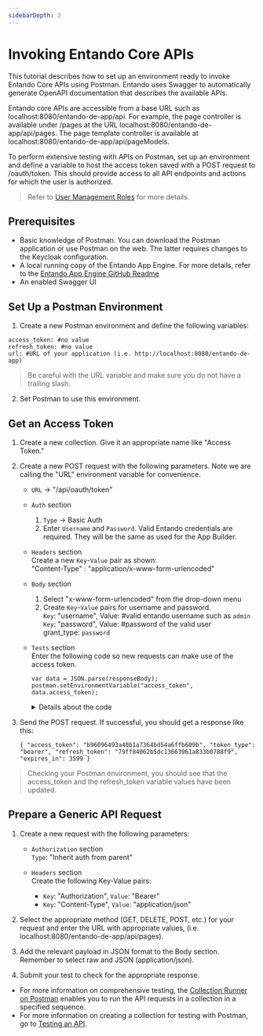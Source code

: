```yaml
---
sidebarDepth: 2
---
```


# Invoking Entando Core APIs

This tutorial describes how to set up an environment ready to invoke Entando Core APIs using Postman. Entando uses Swagger to automatically generate OpenAPI documentation that describes the available APIs.

Entando core APIs are accessible from a base URL such as localhost:8080/entando-de-app/api. For example, the page controller is available under /pages at the URL localhost:8080/entando-de-app/api/pages. The page template controller is available at localhost:8080/entando-de-app/api/pageModels.

To perform extensive testing with APIs on Postman, set up an environment and define a variable to host the access token saved with a POST request to /oauth/token. This should provide access to all API endpoints and actions for which the user is authorized. 
    
> Refer to [User Management Roles](https://developer.entando.com/v7.0/docs/consume/identity-management.html#authorization) for more details.

## Prerequisites

* Basic knowledge of Postman. You can download the Postman application or use Postman on the web. The latter requires changes to the Keycloak configuration.
* A local running copy of the Entando App Engine. For more details, refer to the [Entando App Engine GitHub Readme](https://github.com/entando/entando-de-app/blob/develop/README.md#using-swagger)  
* An enabled Swagger UI
    
## Set Up a Postman Environment 

1. Create a new Postman environment and define the following variables:
```
access_token: #no value
refresh_token: #no value
url: #URL of your application (i.e. http://localhost:8080/entando-de-app)`
```
> Be careful with the URL variable and make sure you do not have a trailing slash.
2. Set Postman to use this environment.

## Get an Access Token

1. Create a new collection. Give it an appropriate name like "Access Token." 
2. Create a new POST request with the following parameters. Note we are calling the "URL" environment variable for convenience.
     
     * `URL` →  "/api/oauth/token"

     * `Auth` section
         1. `Type` → Basic Auth
         2. Enter `Username` and `Password`. Valid Entando credentials are required. They will be the same as used for the App Builder. 
   
     * `Headers` section \
         Create a new `Key`-`Value` pair as shown: \
         "Content-Type" : "application/x-www-form-urlencoded"

     * `Body` section 
         1. Select "x-www-form-urlencoded" from the drop-down menu
         2. Create `Key`-`Value` pairs for username and password.\
              `Key`: "username", Value: #valid entando username such as `admin` \
              `Key`: "password", Value: #password of the valid user\
               grant_type: `password`

     * `Tests` section\
       Enter the following code so new requests can make use of the access token. 
         ```
         var data = JSON.parse(responseBody);
         postman.setEnvironmentVariable("access_token", data.access_token);
         ```
          <details><summary>Details about the code</summary>The first line of code defines a variable called "data", which hosts the JSON-parsed responseBody from the POST request sent to /oauth/token. The second line sets the environment variable "access_token" to the value returned by the POST request.</details>

3. Send the POST request.  If successful, you should get a response like this:

     `{
      "access_token": "b96096493a40b1a7364bd54a6ffb609b",
      "token_type": "bearer",
      "refresh_token": "79ff84062b5dc13663961a833b0788f9",
      "expires_in": 3599
       }`

>Checking your Postman environment, you should see that the access_token and the refresh_token variable values have been updated.

## Prepare a Generic API Request

1. Create a new request with the following parameters:

     * `Authorization` section \
         `Type`: "Inherit auth from parent"

     * `Headers` section \
         Create the following Key-Value pairs:
         * `Key`: "Authorization", `Value`: "Bearer"
         * `Key`: "Content-Type", `Value`: "application/json"
 
2. Select the appropriate method (GET, DELETE, POST, etc.) for your request and enter the URL with appropriate values, (i.e. localhost:8080/entando-de-app/api/pages). 
3. Add the relevant payload in JSON format to the Body section. Remember to select raw and JSON (application/json).
4. Submit your test to check for the appropriate response. 

* For more information on comprehensive testing, the [Collection Runner on Postman](https://learning.postman.com/docs/running-collections/intro-to-collection-runs/) enables you to run the API requests in a collection in a specified sequence. 
* For more information on creating a collection for testing with Postman, go to [Testing an API](https://learning.postman.com/docs/designing-and-developing-your-api/testing-an-api/).





